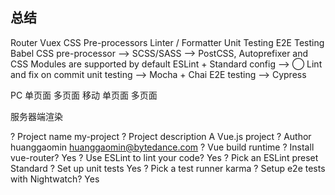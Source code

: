 

## 总结
Router
Vuex
CSS Pre-processors
Linter / Formatter
Unit Testing
E2E Testing
Babel
CSS pre-processor --> SCSS/SASS --> PostCSS, Autoprefixer and CSS Modules are supported by default
ESLint + Standard config --> ◯ Lint and fix on commit
unit testing --> Mocha + Chai
E2E testing --> Cypress

PC
    单页面
    多页面
移动
    单页面
    多页面

服务器端渲染


? Project name my-project
? Project description A Vue.js project
? Author huanggaomin <huanggaomin@bytedance.com>
? Vue build runtime
? Install vue-router? Yes
? Use ESLint to lint your code? Yes
? Pick an ESLint preset Standard
? Set up unit tests Yes
? Pick a test runner karma
? Setup e2e tests with Nightwatch? Yes
